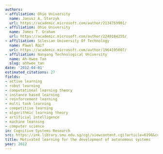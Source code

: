 ```yaml
---
authors:
- affiliation: Ohio University
  name: Janusz A. Starzyk
  url: https://academic.microsoft.com/author/2134759901/
- affiliation: Ohio University
  name: James T. Graham
  url: https://academic.microsoft.com/author/2240184255/
- affiliation: Silesian University Of Technology
  name: Pawel Raif
  url: https://academic.microsoft.com/author/1964195607/
- affiliation: Nanyang Technological University
  name: Ah-Hwee Tan
  slug: ahhwee_tan
date: '2012-04-01'
estimated_citations: 27
fields:
- active learning
- robot learning
- computational learning theory
- instance based learning
- reinforcement learning
- multi task learning
- competitive learning
- algorithmic learning theory
- artificial intelligence
- machine learning
- computer science
in: Cognitive Systems Research
src: https://ink.library.smu.edu.sg/cgi/viewcontent.cgi?article=6198&context=sis_research
title: Motivated learning for the development of autonomous systems
year: 2012
---
```

